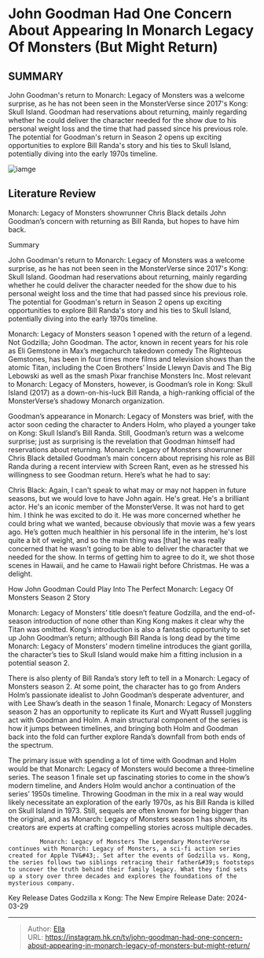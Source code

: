 # John Goodman Had One Concern About Appearing In Monarch Legacy Of Monsters (But Might Return)


## SUMMARY 



  John Goodman&#39;s return to Monarch: Legacy of Monsters was a welcome surprise, as he has not been seen in the MonsterVerse since 2017&#39;s Kong: Skull Island.   Goodman had reservations about returning, mainly regarding whether he could deliver the character needed for the show due to his personal weight loss and the time that had passed since his previous role.   The potential for Goodman&#39;s return in Season 2 opens up exciting opportunities to explore Bill Randa&#39;s story and his ties to Skull Island, potentially diving into the early 1970s timeline.  

![iamge](https://static1.srcdn.com/wordpress/wp-content/uploads/2024/01/john-goodman-and-anders-holm-as-bill-randa-in-monarch-legacy-of-monsters.jpg)

## Literature Review
Monarch: Legacy of Monsters showrunner Chris Black details John Goodman’s concern with returning as Bill Randa, but hopes to have him back.





Summary

  John Goodman&#39;s return to Monarch: Legacy of Monsters was a welcome surprise, as he has not been seen in the MonsterVerse since 2017&#39;s Kong: Skull Island.   Goodman had reservations about returning, mainly regarding whether he could deliver the character needed for the show due to his personal weight loss and the time that had passed since his previous role.   The potential for Goodman&#39;s return in Season 2 opens up exciting opportunities to explore Bill Randa&#39;s story and his ties to Skull Island, potentially diving into the early 1970s timeline.  







Monarch: Legacy of Monsters season 1 opened with the return of a legend. Not Godzilla; John Goodman. The actor, known in recent years for his role as Eli Gemstone in Max’s megachurch takedown comedy The Righteous Gemstones, has been in four times more films and television shows than the atomic Titan, including the Coen Brothers’ Inside Llewyn Davis and The Big Lebowski as well as the smash Pixar franchise Monsters Inc. Most relevant to Monarch: Legacy of Monsters, however, is Goodman’s role in Kong: Skull Island (2017) as a down-on-his-luck Bill Randa, a high-ranking official of the MonsterVerse’s shadowy Monarch organization.

Goodman’s appearance in Monarch: Legacy of Monsters was brief, with the actor soon ceding the character to Anders Holm, who played a younger take on Kong: Skull Island’s Bill Randa. Still, Goodman’s return was a welcome surprise; just as surprising is the revelation that Goodman himself had reservations about returning. Monarch: Legacy of Monsters showrunner Chris Black detailed Goodman’s main concern about reprising his role as Bill Randa during a recent interview with Screen Rant, even as he stressed his willingness to see Goodman return. Here’s what he had to say:





Chris Black: Again, I can&#39;t speak to what may or may not happen in future seasons, but we would love to have John again. He&#39;s great. He&#39;s a brilliant actor. He&#39;s an iconic member of the MonsterVerse. It was not hard to get him. I think he was excited to do it. He was more concerned whether he could bring what we wanted, because obviously that movie was a few years ago. He’s gotten much healthier in his personal life in the interim, he&#39;s lost quite a bit of weight, and so the main thing was [that] he was really concerned that he wasn&#39;t going to be able to deliver the character that we needed for the show. In terms of getting him to agree to do it, we shot those scenes in Hawaii, and he came to Hawaii right before Christmas. He was a delight.



 How John Goodman Could Play Into The Perfect Monarch: Legacy Of Monsters Season 2 Story 
         




Monarch: Legacy of Monsters’ title doesn’t feature Godzilla, and the end-of-season introduction of none other than King Kong makes it clear why the Titan was omitted. Kong’s introduction is also a fantastic opportunity to set up John Goodman’s return; although Bill Randa is long dead by the time Monarch: Legacy of Monsters’ modern timeline introduces the giant gorilla, the character’s ties to Skull Island would make him a fitting inclusion in a potential season 2.

There is also plenty of Bill Randa’s story left to tell in a Monarch: Legacy of Monsters season 2. At some point, the character has to go from Anders Holm’s passionate idealist to John Goodman’s desperate adventurer, and with Lee Shaw’s death in the season 1 finale, Monarch: Legacy of Monsters season 2 has an opportunity to replicate its Kurt and Wyatt Russell juggling act with Goodman and Holm. A main structural component of the series is how it jumps between timelines, and bringing both Holm and Goodman back into the fold can further explore Randa’s downfall from both ends of the spectrum.




The primary issue with spending a lot of time with Goodman and Holm would be that Monarch: Legacy of Monsters would become a three-timeline series. The season 1 finale set up fascinating stories to come in the show’s modern timeline, and Anders Holm would anchor a continuation of the series’ 1950s timeline. Throwing Goodman in the mix in a real way would likely necessitate an exploration of the early 1970s, as his Bill Randa is killed on Skull Island in 1973. Still, sequels are often known for being bigger than the original, and as Monarch: Legacy of Monsters season 1 has shown, its creators are experts at crafting compelling stories across multiple decades.

             Monarch: Legacy of Monsters The Legendary MonsterVerse continues with Monarch: Legacy of Monsters, a sci-fi action series created for Apple TV&#43;. Set after the events of Godzilla vs. Kong, the series follows two siblings retracing their father&#39;s footsteps to uncover the truth behind their family legacy. What they find sets up a story over three decades and explores the foundations of the mysterious company.  

  Key Release Dates              Godzilla x Kong: The New Empire Release Date: 2024-03-29      

---

> Author: [Ella](https://instagram.hk.cn/)  
> URL: https://instagram.hk.cn/tv/john-goodman-had-one-concern-about-appearing-in-monarch-legacy-of-monsters-but-might-return/  

